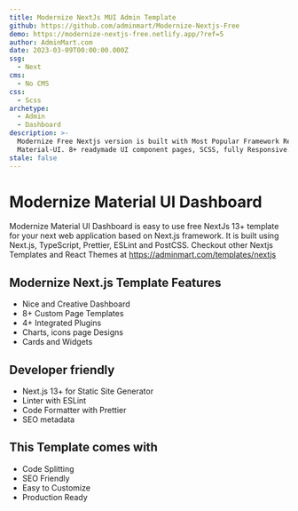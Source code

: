```yaml
---
title: Modernize NextJs MUI Admin Template
github: https://github.com/adminmart/Modernize-Nextjs-Free
demo: https://modernize-nextjs-free.netlify.app/?ref=5
author: AdminMart.com
date: 2023-03-09T00:00:00.000Z
ssg:
  - Next
cms:
  - No CMS
css:
  - Scss
archetype:
  - Admin
  - Dashboard
description: >-
  Modernize Free Nextjs version is built with Most Popular Framework React
  Material-UI. 8+ readymade UI component pages, SCSS, fully Responsive.
stale: false
---
```


# Modernize Material UI Dashboard

Modernize Material UI Dashboard is easy to use free NextJs 13+ template for your next web application based on Next.js framework. It is built using Next.js, TypeScript, Prettier, ESLint and PostCSS.
Checkout other Nextjs Templates and React Themes at https://adminmart.com/templates/nextjs

## Modernize Next.js Template Features

* Nice and Creative Dashboard   
* 8+ Custom Page Templates
* 4+ Integrated Plugins
* Charts, icons page Designs
* Cards and Widgets

## Developer friendly

* Next.js 13+ for Static Site Generator
* Linter with ESLint
* Code Formatter with Prettier
* SEO metadata

## This Template comes with

* Code Splitting
* SEO Friendly
* Easy to Customize
* Production Ready



  
